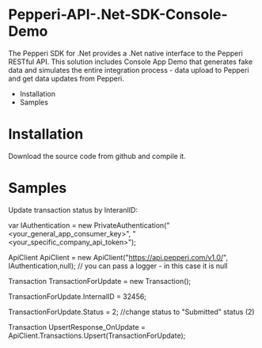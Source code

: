# Pepperi-API-.Net-SDK-Console-Demo
The Pepperi SDK for .Net provides a .Net native interface to the Pepperi RESTful API. This solution includes Console App Demo that generates fake data and simulates the entire integration process - data upload to Pepperi and get data updates from Pepperi.

* Installation
* Samples

# Installation

Download the source code from github and compile it.

# Samples

Update transaction status by InteranlID:

var IAuthentication = new PrivateAuthentication("<your_general_app_consumer_key>", "<your_specific_company_api_token>");

ApiClient ApiClient = new ApiClient("https://api.pepperi.com/v1.0/", IAuthentication,null); // you can pass a logger - in this case it is null

Transaction TransactionForUpdate = new Transaction();

TransactionForUpdate.InternalID = 32456;

TransactionForUpdate.Status = 2; //change status to "Submitted" status (2)

Transaction UpsertResponse_OnUpdate = ApiClient.Transactions.Upsert(TransactionForUpdate);

 
